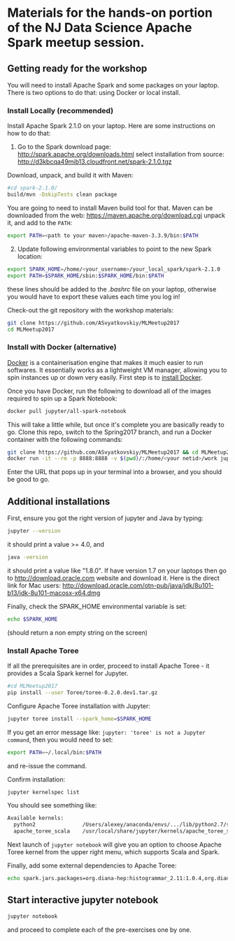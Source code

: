 # Materials for the hands-on portion of the NJ Data Science Apache Spark meetup session.

## Getting ready for the workshop

You will need to install Apache Spark and some packages on your laptop. There is two options to do that: using Docker or local install.

### Install Locally (recommended)

Install Apache Spark 2.1.0 on your laptop. Here are some instructions on how to do that:

1) Go to the Spark download page: http://spark.apache.org/downloads.html
select installation from source: http://d3kbcqa49mib13.cloudfront.net/spark-2.1.0.tgz

Download, unpack, and build it with Maven:

```bash
#cd spark-2.1.0/
build/mvn -DskipTests clean package
```

You are going to need to install Maven build tool for that. 
Maven can be downloaded from the web: https://maven.apache.org/download.cgi unpack it, and add to the `PATH`:
```bash
export PATH=<path to your maven>/apache-maven-3.3.9/bin:$PATH
```

2) Update following environmental variables to point to the new Spark location:

```bash
export SPARK_HOME=/home/<your_username>/your_local_spark/spark-2.1.0
export PATH=$SPARK_HOME/sbin:$SPARK_HOME/bin:$PATH
```

these lines should be added to the *.bashrc* file on your laptop, otherwise you would have to export these values each time you log in!

Check-out the git repository with the workshop materials: 

```bash
git clone https://github.com/ASvyatkovskiy/MLMeetup2017
cd MLMeetup2017
```

### Install with Docker (alternative)

[Docker](https://www.docker.com/) is a containerisation engine that makes it much easier to run softwares. It essentially works as a lightweight VM manager, allowing you to spin instances up or down very easily. First step is to [install Docker](https://www.docker.com/community-edition).

Once you have Docker, run the following to download all of the images required to spin up a Spark Notebook:
```bash
docker pull jupyter/all-spark-notebook
```
This will take a little while, but once it's complete you are basically ready to go. Clone this repo, switch to the Spring2017 branch, and run a Docker container with the following commands:
```bash
git clone https://github.com/ASvyatkovskiy/MLMeetup2017 && cd MLMeetup2017
docker run -it --rm -p 8888:8888 -v $(pwd)/:/home/<your netid>/work jupyter/all-spark-notebook
```
Enter the URL that pops up in your terminal into a browser, and you should be good to go.

## Additional installations

First, ensure you got the right version of jupyter and Java by typing: 

```bash
jupyter --version
``` 
it should print a value >= 4.0, and 

```bash
java -version
```
it should print a value like "1.8.0". If have version 1.7 on your laptops then go to http://download.oracle.com website and download it. Here is the direct link for Mac users: http://download.oracle.com/otn-pub/java/jdk/8u101-b13/jdk-8u101-macosx-x64.dmg

Finally, check the SPARK_HOME environmental variable is set:

```bash
echo $SPARK_HOME
```
(should return a non empty string on the screen)

### Install Apache Toree

If all the prerequisites are in order, proceed to install Apache Toree - it provides a Scala Spark kernel for Jupyter.

```bash
#cd MLMeetup2017
pip install --user Toree/toree-0.2.0.dev1.tar.gz
```

Configure Apache Toree installation with Jupyter:
```bash
jupyter toree install --spark_home=$SPARK_HOME
```
If you get an error message like: `jupyter: 'toree' is not a Jupyter command`, then you would need to set:
```bash
export PATH=~/.local/bin:$PATH
```
and re-issue the command.

Confirm installation:
```bash
jupyter kernelspec list
```
You should see something like:
```bash
Available kernels:
  python2               /Users/alexey/anaconda/envs/.../lib/python2.7/site-packages/ipykernel/resources
  apache_toree_scala    /usr/local/share/jupyter/kernels/apache_toree_scala
```

Next launch of `jupyter notebook` will give you an option to choose Apache Toree kernel from the upper right menu, which supports Scala and Spark.

Finally, add some external dependencies to Apache Toree:
```bash
echo spark.jars.packages=org.diana-hep:histogrammar_2.11:1.0.4,org.diana-hep:histogrammar-sparksql_2.11:1.0.4,org.diana-hep:histogrammar-bokeh_2.11:1.0.4 | sudo tee -a $SPARK_HOME/conf/spark-defaults.conf
```

## Start interactive jupyter notebook

```bash
jupyter notebook
```
and proceed to complete each of the pre-exercises one by one.
